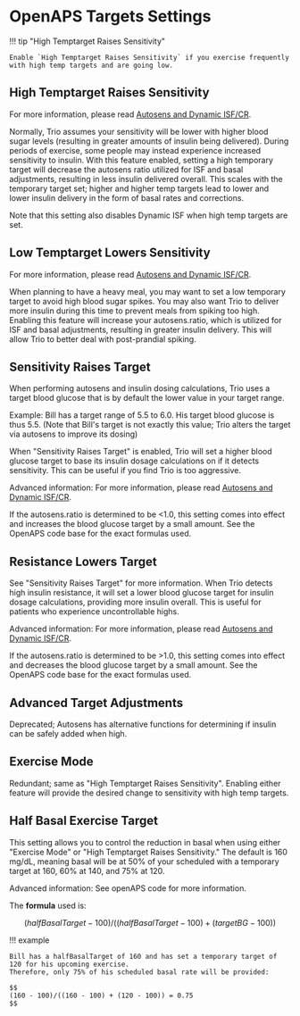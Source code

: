# OpenAPS Targets Settings

!!! tip "High Temptarget Raises Sensitivity"
    
    Enable `High Temptarget Raises Sensitivity` if you exercise frequently with high temp targets and are going low.

## High Temptarget Raises Sensitivity
For more information, please read [Autosens and Dynamic ISF/CR](../concepts/autosens-dynamic.md).

Normally, Trio assumes your sensitivity will be lower with higher blood sugar levels (resulting in greater amounts of insulin being delivered). During periods of exercise, some people may instead experience increased sensitivity to insulin. With this feature enabled, setting a high temporary target will decrease the autosens ratio utilized for ISF and basal adjustments, resulting in less insulin delivered overall. This scales with the temporary target set; higher and higher temp targets lead to lower and lower insulin delivery in the form of basal rates and corrections. 

Note that this setting also disables Dynamic ISF when high temp targets are set.

## Low Temptarget Lowers Sensitivity
For more information, please read [Autosens and Dynamic ISF/CR](../concepts/autosens-dynamic.md).

When planning to have a heavy meal, you may want to set a low temporary target to avoid high blood sugar spikes. You may also want Trio to deliver more insulin during this time to prevent meals from spiking too high. Enabling this feature will increase your autosens.ratio, which is utilized for ISF and basal adjustments, resulting in greater insulin delivery. This will allow Trio to better deal with post-prandial spiking.

## Sensitivity Raises Target
When performing autosens and insulin dosing calculations, Trio uses a target blood glucose that is by default the lower value in your target range.

Example: Bill has a target range of 5.5 to 6.0. His target blood glucose is thus 5.5. (Note that Bill's target is not exactly this value; Trio alters the target via autosens to improve its dosing)

When "Sensitivity Raises Target" is enabled, Trio will set a higher blood glucose target to base its insulin dosage calculations on if it detects sensitivity. This can be useful if you find Trio is too aggressive.

Advanced information:
For more information, please read [Autosens and Dynamic ISF/CR](../concepts/autosens-dynamic.md).

If the autosens.ratio is determined to be <1.0, this setting comes into effect and increases the blood glucose target by a small amount. See the OpenAPS code base for the exact formulas used.

## Resistance Lowers Target
See "Sensitivity Raises Target" for more information. When Trio detects high insulin resistance, it will set a lower blood glucose target for insulin dosage calculations, providing more insulin overall. This is useful for patients who experience uncontrollable highs.

Advanced information:
For more information, please read [Autosens and Dynamic ISF/CR](../concepts/autosens-dynamic.md).

If the autosens.ratio is determined to be >1.0, this setting comes into effect and decreases the blood glucose target by a small amount. See the OpenAPS code base for the exact formulas used.

## Advanced Target Adjustments
Deprecated; Autosens has alternative functions for determining if insulin can be safely added when high.

## Exercise Mode
Redundant; same as "High Temptarget Raises Sensitivity". Enabling either feature will provide the desired change to sensitivity with high temp targets.

## Half Basal Exercise Target
This setting allows you to control the reduction in basal when using either "Exercise Mode" or "High Temptarget Raises Sensitivity." The default is 160 mg/dL, meaning basal will be at 50% of your scheduled with a temporary target at 160, 60% at 140, and 75% at 120.

Advanced information:
See openAPS code for more information. 

The **formula** used is:

$$
(halfBasalTarget - 100)/((halfBasalTarget - 100)+(targetBG-100))
$$

!!! example
    
    Bill has a halfBasalTarget of 160 and has set a temporary target of 120 for his upcoming exercise.  
    Therefore, only 75% of his scheduled basal rate will be provided:
    
    $$
    (160 - 100)/((160 - 100) + (120 - 100)) = 0.75
    $$